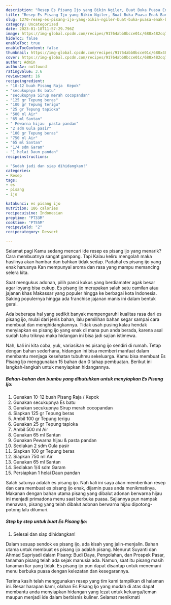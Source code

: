 ```yaml
---
description: "Resep Es Pisang Ijo yang Bikin Ngiler, Buat Buka Puasa Enak Banget"
title: "Resep Es Pisang Ijo yang Bikin Ngiler, Buat Buka Puasa Enak Banget"
slug: 1270-resep-es-pisang-ijo-yang-bikin-ngiler-buat-buka-puasa-enak-banget
category: Uncategorized
date: 2023-01-18T11:57:29.796Z
image: https://img-global.cpcdn.com/recipes/91764abb0bcce01c/680x482cq70/es-pisang-ijo-foto-resep-utama.jpg
hideToc: false
enableToc: true
enableTocContent: false
thumbnail: https://img-global.cpcdn.com/recipes/91764abb0bcce01c/680x482cq70/es-pisang-ijo-foto-resep-utama.jpg
cover: https://img-global.cpcdn.com/recipes/91764abb0bcce01c/680x482cq70/es-pisang-ijo-foto-resep-utama.jpg
author: Admin
authorAv: notfound
ratingvalue: 3.6
reviewcount: 16
recipeingredient:
- "10-12 buah Pisang Raja  Kepok"
- "secukupnya Es batu"
- "secukupnya Sirup merah cocopandan"
- "125 gr Tepung beras"
- "100 gr Tepung terigu"
- "25 gr Tepung tapioka"
- "500 ml Air"
- "65 ml Santan"
- " Pewarna hijau  pasta pandan"
- "2 sdm Gula pasir"
- "100 gr Tepung beras"
- "750 ml Air"
- "65 ml Santan"
- "1/4 sdm Garam"
- "1 helai Daun pandan"
recipeinstructions:

- "Sudah jadi dan siap dihidangkan!"
categories:
- Resep
tags:
- es
- pisang
- ijo

katakunci: es pisang ijo 
nutrition: 186 calories
recipecuisine: Indonesian
preptime: "PT33M"
cooktime: "PT55M"
recipeyield: "2"
recipecategory: Dessert

---
```



Selamat pagi Kamu sedang mencari ide resep es pisang ijo yang menarik? Cara membuatnya sangat gampang. Tapi Kalau keliru mengolah maka hasilnya akan hambar dan bahkan tidak sedap. Padahal es pisang ijo yang enak harusnya Kan mempunyai aroma dan rasa yang mampu memancing selera kita.


Saat mengukus adonan, pilih panci kukus yang berdiamater agak besar agar loyang bisa cukup. Es pisang ijo merupakan salah satu camilan atau jajanan khas Makassar yang populer hingga ke berbagai kota Indonesia. Saking populernya hingga ada franchise jajanan manis ini dalam bentuk gerai.

Ada beberapa hal yang sedikit banyak mempengaruhi kualitas rasa dari es pisang ijo, mulai dari jenis bahan, lalu pemilihan bahan segar sampai cara membuat dan menghidangkannya. Tidak usah pusing kalau hendak menyiapkan es pisang ijo yang enak di mana pun anda berada, karena asal sudah tahu triknya maka hidangan ini bisa jadi sajian istimewa.


Nah, kali ini kita coba, yuk, variasikan es pisang ijo sendiri di rumah. Tetap dengan bahan sederhana, hidangan ini bisa memberi manfaat dalam membantu menjaga kesehatan tubuhmu sekeluarga. Kamu bisa membuat Es Pisang Ijo menggunakan 15 bahan dan 0 tahap pembuatan. Berikut ini langkah-langkah untuk menyiapkan hidangannya.

<!--inarticleads1-->

##### Bahan-bahan dan bumbu yang dibutuhkan untuk menyiapkan Es Pisang Ijo:

1. Gunakan 10-12 buah Pisang Raja / Kepok
1. Gunakan secukupnya Es batu
1. Gunakan secukupnya Sirup merah cocopandan
1. Siapkan 125 gr Tepung beras
1. Ambil 100 gr Tepung terigu
1. Gunakan 25 gr Tepung tapioka
1. Ambil 500 ml Air
1. Gunakan 65 ml Santan
1. Gunakan  Pewarna hijau &amp; pasta pandan
1. Sediakan 2 sdm Gula pasir
1. Siapkan 100 gr Tepung beras
1. Siapkan 750 ml Air
1. Gunakan 65 ml Santan
1. Sediakan 1/4 sdm Garam
1. Persiapkan 1 helai Daun pandan


Salah satunya adalah es pisang ijo. Nah kali ini saya akan memberikan resep dan cara membuat es pisang ijo enak, dijamin puas anda menikmatinya. Makanan dengan bahan utama pisang yang dibalut adonan berwarna hijau ini menjadi primadona menu saat berbuka puasa. Sajiannya pun nampak menawan, pisang yang telah dibalut adonan berwarna hijau dipotong-potong lalu dilumuri. 

<!--inarticleads2-->

##### Step by step untuk buat Es Pisang Ijo:


1. Selesai dan siap dihidangkan!

Dalam sesuap sendok es pisang ijo, ada kisah yang jalin-menjalin. Bahan utama untuk membuat es pisang ijo adalah pisang. Menurut Suyanti dan Ahmad Supriyadi dalam Pisang: Budi Daya, Pengolahan, dan Prospek Pasar, tanaman pisang telah ada sejak manusia ada. Namun, saat itu pisang masih tanaman liar yang tidak. Es pisang ijo pun dapat disantap untuk menemani menu berbuka puasa dengan kelezatan dan kesegarannya. 

Terima kasih telah menggunakan resep yang tim kami tampilkan di halaman ini. Besar harapan kami, olahan Es Pisang Ijo yang mudah di atas dapat membantu anda menyiapkan hidangan yang lezat untuk keluarga/teman maupun menjadi ide dalam berbisnis kuliner. Selamat menikmati

